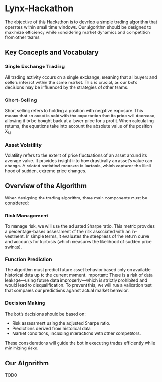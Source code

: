 # Lynx-Hackathon

The objective of this Hackathon is to develop a simple trading algorithm
that operates within small time windows. Our algorithm should be designed
to maximize efficiency while considering market dynamics and competition
from other teams

## Key Concepts and Vocabulary

### Single Exchange Trading

All trading activity occurs on a single exchange, meaning that all buyers
and sellers interact within the same market. This is crucial, as our bot’s
decisions may be influenced by the strategies of other teams.

### Short-Selling

Short selling refers to holding a position with negative exposure. This means
that an asset is sold with the expectation that its price will decrease, allowing
it to be bought back at a lower price for a profit. When calculating returns,
the equations take into account the absolute value of the position X<sub>i,j</sub>

### Asset Volatility

Volatility refers to the extent of price fluctuations of an asset around its
average value. It provides insight into how drastically an asset’s value can
change. A related statistical measure is kurtosis, which captures the likeli-
hood of sudden, extreme price changes.

## Overview of the Algorithm

When designing the trading algorithm, three main components must be
considered: 

### Risk Management

To manage risk, we will use the adjusted Sharpe ratio. This metric
provides a percentage-based assessment of the risk associated with an in-
vestment. In simple terms, it evaluates the steepness of the return curve
and accounts for kurtosis (which measures the likelihood of sudden price
swings).

### Function Prediction

The algorithm must predict future asset behavior based only on available
historical data up to the current moment. Important: There is a risk of
data leakage—using future data improperly—which is strictly prohibited
and would lead to disqualification. To prevent this, we will run a validation
test that compares our predictions against actual market behavior.

### Decision Making

The bot’s decisions should be based on:

* Risk assessment using the adjusted Sharpe ratio.
* Predictions derived from historical data
* Market conditions, including interactions with other competitors.

These considerations will guide the bot in executing trades efficiently while
minimizing risks.

## Our Algorithm

TODO


